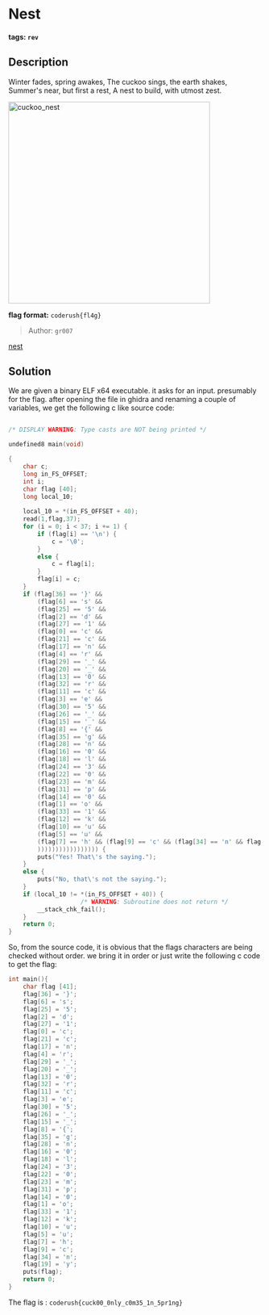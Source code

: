# Nest

#### tags: `rev`

## Description

Winter fades, spring awakes,
The cuckoo sings, the earth shakes,
Summer's near, but first a rest,
A nest to build, with utmost zest.

<img src="https://cdn.discordapp.com/attachments/997271582005264384/1085989730694479922/gr007_cuckoos_nest_built_with_care_has_eggs_inside_ultra_realis_2ff72d76-5200-4465-a47b-92c96ff6f4c8.png"  width="400"  height="400" alt="cuckoo_nest">

**flag format:** `coderush{fl4g}`

>Author: `gr007`

[nest](nest)

## Solution

We are given a binary ELF x64 executable. it asks for an input. presumably for the flag.
after opening the file in ghidra and renaming a couple of variables, we get the following c like source code:
```c

/* DISPLAY WARNING: Type casts are NOT being printed */

undefined8 main(void)

{
    char c;
    long in_FS_OFFSET;
    int i;
    char flag [40];
    long local_10;
    
    local_10 = *(in_FS_OFFSET + 40);
    read(1,flag,37);
    for (i = 0; i < 37; i += 1) {
        if (flag[i] == '\n') {
            c = '\0';
        }
        else {
            c = flag[i];
        }
        flag[i] = c;
    }
    if (flag[36] == '}' &&
        (flag[6] == 's' &&
        (flag[25] == '5' &&
        (flag[2] == 'd' &&
        (flag[27] == '1' &&
        (flag[0] == 'c' &&
        (flag[21] == 'c' &&
        (flag[17] == 'n' &&
        (flag[4] == 'r' &&
        (flag[29] == '_' &&
        (flag[20] == '_' &&
        (flag[13] == '0' &&
        (flag[32] == 'r' &&
        (flag[11] == 'c' &&
        (flag[3] == 'e' &&
        (flag[30] == '5' &&
        (flag[26] == '_' &&
        (flag[15] == '_' &&
        (flag[8] == '{' &&
        (flag[35] == 'g' &&
        (flag[28] == 'n' &&
        (flag[16] == '0' &&
        (flag[18] == 'l' &&
        (flag[24] == '3' &&
        (flag[22] == '0' &&
        (flag[23] == 'm' &&
        (flag[31] == 'p' &&
        (flag[14] == '0' &&
        (flag[1] == 'o' &&
        (flag[33] == '1' &&
        (flag[12] == 'k' &&
        (flag[10] == 'u' &&
        (flag[5] == 'u' &&
        (flag[7] == 'h' && (flag[9] == 'c' && (flag[34] == 'n' && flag[19] == 'y')))))))))))))))))))
        ))))))))))))))))) {
        puts("Yes! That\'s the saying.");
    }
    else {
        puts("No, that\'s not the saying.");
    }
    if (local_10 != *(in_FS_OFFSET + 40)) {
                    /* WARNING: Subroutine does not return */
        __stack_chk_fail();
    }
    return 0;
}


```

So, from the source code, it is obvious that the flags characters are being checked without order. we bring it in order 
or just write the following c code to get the flag:
```c
int main(){
    char flag [41];
    flag[36] = '}';
    flag[6] = 's';
    flag[25] = '5';
    flag[2] = 'd';
    flag[27] = '1';
    flag[0] = 'c';
    flag[21] = 'c';
    flag[17] = 'n';
    flag[4] = 'r';
    flag[29] = '_';
    flag[20] = '_';
    flag[13] = '0';
    flag[32] = 'r';
    flag[11] = 'c';
    flag[3] = 'e';
    flag[30] = '5';
    flag[26] = '_';
    flag[15] = '_';
    flag[8] = '{';
    flag[35] = 'g';
    flag[28] = 'n';
    flag[16] = '0';
    flag[18] = 'l';
    flag[24] = '3';
    flag[22] = '0';
    flag[23] = 'm';
    flag[31] = 'p';
    flag[14] = '0';
    flag[1] = 'o';
    flag[33] = '1';
    flag[12] = 'k';
    flag[10] = 'u';
    flag[5] = 'u';
    flag[7] = 'h';
    flag[9] = 'c';
    flag[34] = 'n';
    flag[19] = 'y';
    puts(flag);
    return 0;
}

```

The flag is : `coderush{cuck00_0nly_c0m35_1n_5pr1ng}`
